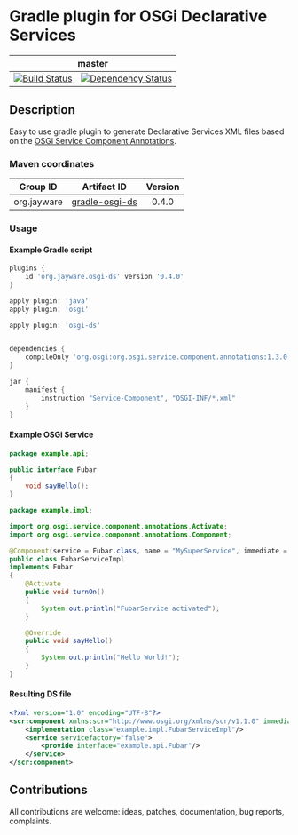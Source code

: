 <p>
    <h1>Gradle plugin for OSGi Declarative Services</h1>
    <table>
        <thead>
            <tr>
                <th align="center" colspan="3">master</th>
            </tr>
        </thead>
        <tbody>
            <tr>
                <td align="center">
                    <a href="https://travis-ci.org/jayware/gradle-osgi-ds">
                        <img src="https://img.shields.io/travis/jayware/gradle-osgi-ds/master.svg?style=flat-square" alt="Build Status">
                    </a>
                </td>
                <td align="center">
                    <a href="https://www.versioneye.com/user/projects/56e719fc96f80c003cade71a?child=summary">
                        <img src="https://www.versioneye.com/user/projects/56e719fc96f80c003cade71a/badge.svg?style=flat" alt="Dependency Status" />
                    </a>
                </td>
            </tr>
        </tbody>
    </table>
</p>

## Description
Easy to use gradle plugin to generate Declarative Services XML files based on the [OSGi Service Component Annotations](http://wiki.osgi.org/wiki/Declarative_Services).

### Maven coordinates
| Group ID              | Artifact ID                                                                              | Version |
| :-------------------: | :--------------------------------------------------------------------------------------: | :-----: |
| org.jayware           | <a href="https://jcenter.bintray.com/org/jayware/gradle-osgi-ds/">gradle-osgi-ds</a>     | 0.4.0   |

### Usage

#### Example Gradle script
```groovy
plugins {
    id 'org.jayware.osgi-ds' version '0.4.0'
}

apply plugin: 'java'
apply plugin: 'osgi'

apply plugin: 'osgi-ds'


dependencies {
    compileOnly 'org.osgi:org.osgi.service.component.annotations:1.3.0'
}

jar {
    manifest {
        instruction "Service-Component", "OSGI-INF/*.xml"
    }
}
```

#### Example OSGi Service

```java
package example.api;

public interface Fubar
{
    void sayHello();
}
```

```java
package example.impl;

import org.osgi.service.component.annotations.Activate;
import org.osgi.service.component.annotations.Component;

@Component(service = Fubar.class, name = "MySuperService", immediate = true)
public class FubarServiceImpl
implements Fubar
{
    @Activate
    public void turnOn()
    {
        System.out.println("FubarService activated");
    }

    @Override
    public void sayHello()
    {
        System.out.println("Hello World!");
    }
}
```

#### Resulting DS file
```xml
<?xml version="1.0" encoding="UTF-8"?>
<scr:component xmlns:scr="http://www.osgi.org/xmlns/scr/v1.1.0" immediate="true" name="MySuperService" activate="turnOn">
    <implementation class="example.impl.FubarServiceImpl"/>
    <service servicefactory="false">
        <provide interface="example.api.Fubar"/>
    </service>
</scr:component>
```

## Contributions
All contributions are welcome: ideas, patches, documentation, bug reports, complaints.
